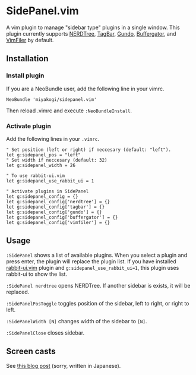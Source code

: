 # SidePanel.vim

A vim plugin to manage "sidebar type" plugins in a single window.
This plugin currently supports
[NERDTree](https://github.com/scrooloose/nerdtree),
[TagBar](https://github.com/majutsushi/tagbar),
[Gundo](https://github.com/sjl/gundo.vim),
[Buffergator](https://github.com/jeetsukumaran/vim-buffergator),
and [VimFiler](https://github.com/Shougo/vimfiler.vim) by default.


## Installation

### Install plugin
If you are a NeoBundle user, add the following line in your vimrc.

```vim
NeoBundle 'miyakogi/sidepanel.vim'
```

Then reload .vimrc and execute `:NeoBundleInstall`.

### Activate plugin

Add the following lines in your `.vimrc`.

```vim
" Set position (left or right) if neccesary (default: "left").
let g:sidepanel_pos = "left"
" Set width if neccesary (default: 32)
let g:sidepanel_width = 26

" To use rabbit-ui.vim
let g:sidepanel_use_rabbit_ui = 1

" Activate plugins in SidePanel
let g:sidepanel_config = {}
let g:sidepanel_config['nerdtree'] = {}
let g:sidepanel_config['tagbar'] = {}
let g:sidepanel_config['gundo'] = {}
let g:sidepanel_config['buffergator'] = {}
let g:sidepanel_config['vimfiler'] = {}
```

## Usage

`:SidePanel` shows a list of available plugins. When you select a plugin and press enter, the plugin will replace the plugin list. If you have installed [rabbit-ui.vim](https://github.com/rbtnn/rabbit-ui.vim) plugin and `g:sidepanel_use_rabbit_ui=1`, this plugin uses rabbit-ui to show the list.

`:SidePanel nerdtree` opens NERDTree. If another sidebar is exists, it will be replaced.

`:SidePanelPosToggle` toggles position of the sidebar, left to right, or right to left.

`:SidePanelWidth [N]` changes width of the sidebar to `[N]`.

`:SidePanelClose` closes sidebar.

## Screen casts

See [this blog post](http://h-miyako.hatenablog.com/entry/2014/05/12/215330) (sorry, written in Japanese).

